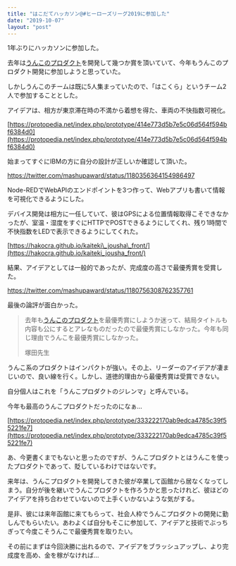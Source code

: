 ```yaml
---
title: "はこだてハッカソン@#ヒーローズリーグ2019に参加した"
date: "2019-10-07"
layout: "post"
---
```


1年ぶりにハッカソンに参加した。

去年は[うんこのプロダクト](https://protopedia.net/index.php/prototype/7949e456002b28988d38185bd30e77fd)を開発して幾つか賞を頂いていて、今年もうんこのプロダクト開発に参加しようと思っていた。

しかしうんこのチームは既に5人集まっていたので、「はこくら」というチーム2人で参加することとした。

アイデアは、相方が東京滞在時の不満から着想を得た、車両の不快指数可視化。

[https://protopedia.net/index.php/prototype/414e773d5b7e5c06d564f594bf6384d0](https://protopedia.net/index.php/prototype/414e773d5b7e5c06d564f594bf6384d0)

始まってすぐにIBMの方に自分の設計が正しいか確認して頂いた。

https://twitter.com/mashupaward/status/1180356364154986497

Node-REDでWebAPIのエンドポイントを3つ作って、Webアプリも書いて情報を可視化できるようにした。

デバイス開発は相方に一任していて、彼はGPSによる位置情報取得こそできなかったが、室温・湿度をすぐにHTTPでPOSTできるようにしてくれ、残り1時間で不快指数をLEDで表示できるようにしてくれた。

[https://hakocra.github.io/kaiteki\_jousha\_front/](https://hakocra.github.io/kaiteki_jousha_front/)

結果、アイデアとしては一般的であったが、完成度の高さで最優秀賞を受賞した。

https://twitter.com/mashupaward/status/1180756308762357761

最後の論評が面白かった。

> 去年も[うんこのプロダクト](https://protopedia.net/index.php/prototype/7949e456002b28988d38185bd30e77fd)を最優秀賞にしようか迷って、結局タイトルも内容も公にするとアレなものだったので最優秀賞にしなかった。今年も同じ理由でうんこを最優秀賞にしなかった。
> 
> 塚田先生

うんこ系のプロダクトはインパクトが強い。その上、リーダーのアイデアが凄まじいので、良い線を行く。しかし、道徳的理由から最優秀賞は受賞できない。

自分個人はこれを「うんこプロダクトのジレンマ」と呼んでいる。

今年も最高のうんこプロダクトだったのになぁ...

[https://protopedia.net/index.php/prototype/333222170ab9edca4785c39f55221fe7](https://protopedia.net/index.php/prototype/333222170ab9edca4785c39f55221fe7)

あ、今更書くまでもないと思ったのですが、うんこプロダクトとはうんこを使ったプロダクトであって、貶しているわけではないです。

来年は、うんこプロダクトを開発してきた彼が卒業して函館から居なくなってしまう。自分が後を継いでうんこプロダクトを作ろうかと思ったけれど、彼ほどのアイデアを持ち合わせていないので上手くいかないような気がする。

是非、彼には来年函館に来てもらって、社会人枠でうんこプロダクトの開発に勤しんでもらいたい。あわよくば自分もそこに参加して、アイデアと技術でぶっちぎって今度こそうんこで最優秀賞を取りたい。

その前にまずは今回決勝に出れるので、アイデアをブラッシュアップし、より完成度を高め、金を稼がなければ...
